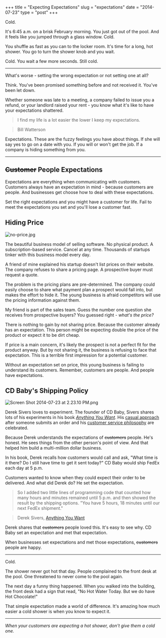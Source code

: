 +++
title = "Expecting Expectations"
slug = "expectations"
date = "2014-07-23"
type = "post"
+++ 

Cold. 

It's 6:45 a.m. on a brisk February morning. You just got out of the pool. And it feels like you jumped through a glass window. Cold. 

You shuffle as fast as you can to the locker room. It's time for a long, hot shower. You go to turn the shower knob and you wait.   

Cold. You wait a few more seconds. Still cold.  

* * *   

What's worse - setting the wrong expectation or not setting one at all? 

Think. You've been promised something before and not received it. You've been let down. 

Whether someone was late to a meeting, a company failed to issue you a refund, or your landlord raised your rent - you know what it's like to have your expectations shattered. 

> I find my life is a lot easier the lower I keep my expectations. 

> Bill Watterson

Expectations. These are the fuzzy feelings you have about things. If she will say yes to go on a date with you. If you will or won't get the job. If a company is hiding something from you. 

* * * 

## <s>Customer</s> People Expectations

Expectations are everything when communicating with customers. Customers always have an expectation in mind - because customers are people. And businesses get choose how to deal with these expectations. 

Set the right expectations and you might have a customer for life. Fail to meet the expectations you set and you'll lose a customer fast. 

## Hiding Price

![no-price.jpg](https://draftin.com:443/images/18047?token=10c4-I7p7FZJRw3wa7QIA8J_gxjCn1PF4JfAIKChJNUX8dhJqVlGAQLXKaq3nGy9iOf9vf1AQThwW9x6BIINm1w) 

The beautiful business model of selling software. No physical product. A subscription-based service. Cancel at any time. Thousands of startups tinker with this business model every day. 

A friend of mine explained his startup doesn't list prices on their website. The company refuses to share a pricing page. A prospective buyer must request a quote. 

The problem is the pricing plans are pre-determined. The company could easily choose to share what payment plan a prospect would fall into, but makes the effort to hide it. The young business is afraid competitors will use the pricing information against them. 

My friend is part of the sales team. Guess the number one question she receives from prospective buyers? You guessed right - *what's the price?* 

There is nothing to gain by not sharing price. Because the customer already has an expectation. This person might be expecting double the price of the product or expect it to be dirt cheap. 

If price is a main concern, it's likely the prospect is not a perfect fit for the product anyway. But by not sharing it, the business is refusing to face that expectation. This is a terrible first impression for a potential customer. 

Without an expectation set on price, this young business is failing to understand its customers. Remember, customers are people. And people have expectations. 

## CD Baby's Shipping Policy 

![Screen Shot 2014-07-23 at 2.23.10 PM.png](https://draftin.com:443/images/18050?token=2gvYMLXGzLf-iiHW9CXSAq2b3g1GtfxDhNVk0j5sclSszLdCP_rMmVmRFwms2TXUxefyrOP25nwqfVHO44aGK1A) 

Derek Sivers loves to experiment. The founder of CD Baby, Sivers shares lots of his experiments in his book *[Anything You Want](http://sivers.org/a)*. His [casual approach](http://members.cdbaby.com/shipping-confirmation.aspx) after someone submits an order and his [customer service philosophy](http://sivers.org/cs) are celebrated. 

Because Derek understands the expectations of <s>customers</s> people. He's honest. He sees things from the other person's point of view. And that helped him build a multi-million dollar business. 

In his book, Derek recalls how customers would call and ask, "What time is it there? Do I still have time to get it sent today?" CD Baby would ship FedEx each day at 5 p.m. 

Customers wanted to know when they could expect their order to be delivered. And what did Derek do? He set the expectation. 

> So I added two little lines of programming code that counted how many hours and minutes remained until 5 p.m. and then showed the result by the shipping options. "You have 5 hours, 18 minutes until our next FedEx shipment." 

> Derek Sivers, [Anything You Want](http://sivers.org/a)

Derek shares that <s>customers</s> people loved this. It's easy to see why. CD Baby set an expectation and met that expectation. 

When businesses set expectations and met those expectations, <s>customers</s> people are happy. 

* * * 

Cold. 

The shower never got hot that day. People complained to the front desk at the pool. One threatened to never come to the pool again. 

The next day a funny thing happened. When you walked into the building, the front desk had a sign that read, "No Hot Water Today. But we do have Hot Chocolate!" 

That simple expectation made a world of difference. It's amazing how much easier a cold shower is when you know to expect it. 

* * * 

*When your customers are expecting a hot shower, don't give them a cold one.*
 
